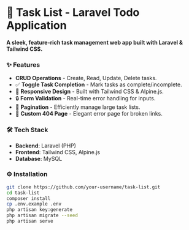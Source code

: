 # 🚀 Task List - Laravel Todo Application  

**A sleek, feature-rich task management web app built with Laravel & Tailwind CSS.**  

### ✨ Features  
- **CRUD Operations** - Create, Read, Update, Delete tasks.  
- ✅ **Toggle Task Completion** - Mark tasks as complete/incomplete.  
- 📱 **Responsive Design** - Built with Tailwind CSS & Alpine.js.  
- 🔒 **Form Validation** - Real-time error handling for inputs.  
- 📖 **Pagination** - Efficiently manage large task lists.  
- 🚨 **Custom 404 Page** - Elegant error page for broken links.  

### 🛠️ Tech Stack  
- **Backend**: Laravel (PHP)  
- **Frontend**: Tailwind CSS, Alpine.js  
- **Database**: MySQL  

### ⚙️ Installation  
```bash  
git clone https://github.com/your-username/task-list.git  
cd task-list  
composer install  
cp .env.example .env  
php artisan key:generate  
php artisan migrate --seed  
php artisan serve  
